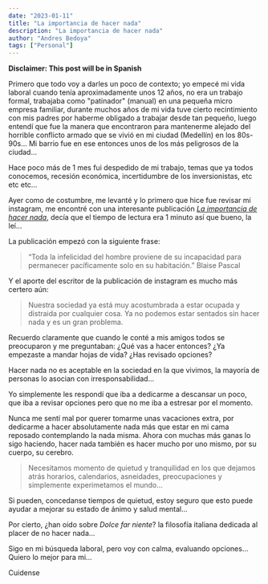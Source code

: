 ```yaml
---
date: "2023-01-11"
title: "La importancia de hacer nada"
description: "La importancia de hacer nada"
author: "Andres Bedoya"
tags: ["Personal"]
---
```


**Disclaimer: This post will be in Spanish**

Primero que todo voy a darles un poco de contexto; yo empecé mi vida laboral cuando tenía aproximadamente unos 12 años, no era un trabajo formal, trabajaba como "patinador" (manual) en una pequeña micro empresa familiar, durante muchos años de mi vida tuve cierto recintimiento con mis padres por haberme obligado a trabajar desde tan pequeño, luego entendí que fue la manera que encontraron para mantenerme alejado del horrible conflicto armado que se vivió en mi ciudad (Medellín) en los 80s-90s... Mi barrio fue en ese entonces unos de los más peligrosos de la ciudad...

Hace poco más de 1 mes fui despedido de mi trabajo, temas que ya todos conocemos, recesión económica, incertidumbre de los inversionistas, etc etc etc...

Ayer como de costumbre, me levanté y lo primero que hice fue revisar mi instagram, me encontré con una interesante publicación [_La importancia de hacer nada_](https://www.instagram.com/p/CnN6tPaOJdU/?igshid=YWJhMjlhZTc%3D), decía que el tiempo de lectura era 1 minuto así que bueno, la leí...

La publicación empezó con la siguiente frase: 
> “Toda la infelicidad del hombre proviene de su incapacidad para permanecer pacíficamente solo en su habitación.” Blaise Pascal

Y el aporte del escritor de la publicación de instagram es mucho más certero aún:
> Nuestra sociedad ya está muy acostumbrada a estar ocupada y distraida por cualquier cosa.
>Ya no podemos estar sentados sin hacer nada y es un gran problema.

Recuerdo claramente que cuando le conté a mis amigos todos se preocuparon y me preguntaban: ¿Qué vas a hacer entonces? ¿Ya empezaste a mandar hojas de vida? ¿Has revisado opciones?

Hacer nada no es aceptable en la sociedad en la que vivimos, la mayoría de personas lo asocian con irresponsabilidad...

Yo simplemente les respondí que iba a dedicarme a descansar un poco, que iba a revisar opciones pero que no me iba a estresar por el momento.

Nunca me sentí mal por querer tomarme unas vacaciones extra, por dedicarme a hacer absolutamente nada más que estar en mi cama reposado contemplando la nada misma. Ahora con muchas más ganas lo sigo haciendo, hacer nada también es hacer mucho por uno mismo, por su cuerpo, su cerebro.

> Necesitamos momento de quietud y tranquilidad en los que dejamos atrás horarios, calendarios, asneidades, preocupaciones y simplemente experimetamos el mundo...

Si pueden, concedanse tiempos de quietud, estoy seguro que esto puede ayudar a mejorar su estado de ánimo y salud mental...

Por cierto, ¿han oido sobre _Dolce far niente_? la filosofía italiana dedicada al placer de no hacer nada...

Sigo en mi búsqueda laboral, pero voy con calma, evaluando opciones... Quiero lo mejor para mi...

Cuidense
